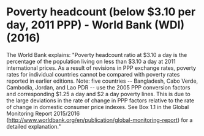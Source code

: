 # Poverty headcount (below $3.10 per day, 2011 PPP) - World Bank (WDI) (2016)

The World Bank explains: "Poverty headcount ratio at $3.10 a day is the percentage of the population living on less than $3.10 a day at 2011 international prices. As a result of revisions in PPP exchange rates, poverty rates for individual countries cannot be compared with poverty rates reported in earlier editions. Note: five countries -- Bangladesh, Cabo Verde, Cambodia, Jordan, and Lao PDR -- use the 2005 PPP conversion factors and corresponding $1.25 a day and $2 a day poverty lines. This is due to the large deviations in the rate of change in PPP factors relative to the rate of change in domestic consumer price indexes. See Box 1.1 in the Global Monitoring Report 2015/2016 (http://www.worldbank.org/en/publication/global-monitoring-report) for a detailed explanation."